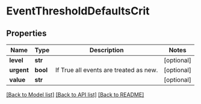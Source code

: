 # EventThresholdDefaultsCrit

## Properties
Name | Type | Description | Notes
------------ | ------------- | ------------- | -------------
**level** | **str** |  | [optional] 
**urgent** | **bool** | If True all events are treated as new. | [optional] 
**value** | **str** |  | [optional] 

[[Back to Model list]](../README.md#documentation-for-models) [[Back to API list]](../README.md#documentation-for-api-endpoints) [[Back to README]](../README.md)


